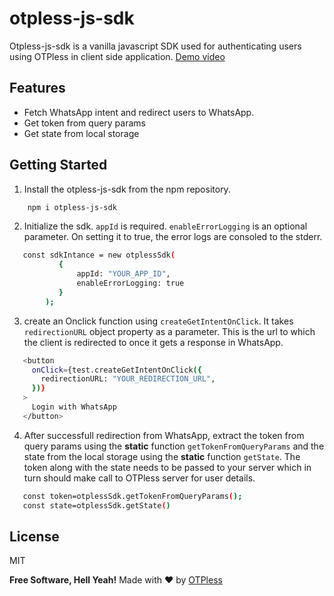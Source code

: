 # otpless-js-sdk

Otpless-js-sdk is a vanilla javascript SDK used for authenticating users using OTPless in client side application. [Demo video](https://vimeo.com/745277742)

## Features

- Fetch WhatsApp intent and redirect users to WhatsApp.
- Get token from query params
- Get state from local storage

## Getting Started

1.  Install the otpless-js-sdk from the npm repository.

```sh
    npm i otpless-js-sdk
```

2.  Initialize the sdk. `appId` is required. `enableErrorLogging` is an optional parameter. On setting it to true, the error logs are consoled to the stderr.

```sh
   const sdkIntance = new otplessSdk(
           {
               appId: "YOUR_APP_ID",
               enableErrorLogging: true
           }
        );
```

3. create an Onclick function using `createGetIntentOnClick`. It takes `redirectionURL` object property as a parameter. This is the url to which the client is redirected to once it gets a response in WhatsApp.

```sh
   <button
     onClick={test.createGetIntentOnClick({
       redirectionURL: "YOUR_REDIRECTION_URL",
     })}
   >
     Login with WhatsApp
   </button>

```

4. After successfull redirection from WhatsApp, extract the token from query params using the **static** function `getTokenFromQueryParams` and the state from the local storage using the **static** function `getState`. The token along with the state needs to be passed to your server which in turn should make call to OTPless server for user details.

```sh
   const token=otplessSdk.getTokenFromQueryParams();
   const state=otplessSdk.getState()

```

## License

MIT

**Free Software, Hell Yeah!**
Made with ❤️ by [OTPless](https://www.otpless.com)
